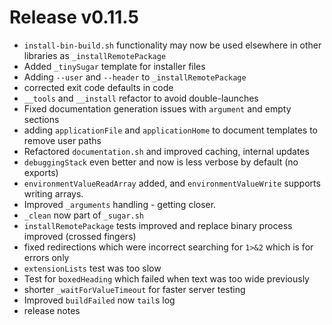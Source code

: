# Release v0.11.5

- `install-bin-build.sh` functionality may now be used elsewhere in other libraries as `_installRemotePackage`
- Added `_tinySugar` template for installer files
- Adding `--user` and `--header` to `_installRemotePackage`
- corrected exit code defaults in code
- `__tools` and `__install` refactor to avoid double-launches
- Fixed documentation generation issues with `argument` and empty sections
- adding `applicationFile` and `applicationHome` to document templates to remove user paths
- Refactored `documentation.sh` and improved caching, internal updates
- `debuggingStack` even better and now is less verbose by default (no exports) 
- `environmentValueReadArray` added, and `environmentValueWrite` supports writing arrays.
- Improved `_arguments` handling - getting closer.
- `_clean` now part of `_sugar.sh`
- `installRemotePackage` tests improved and replace binary process improved (crossed fingers)
- fixed redirections which were incorrect searching for `1>&2` which is for errors only
- `extensionLists` test was too slow
- Test for `boxedHeading` which failed when text was too wide previously
- shorter `_waitForValueTimeout` for faster server testing
- Improved `buildFailed` now `tail`s log
- release notes
